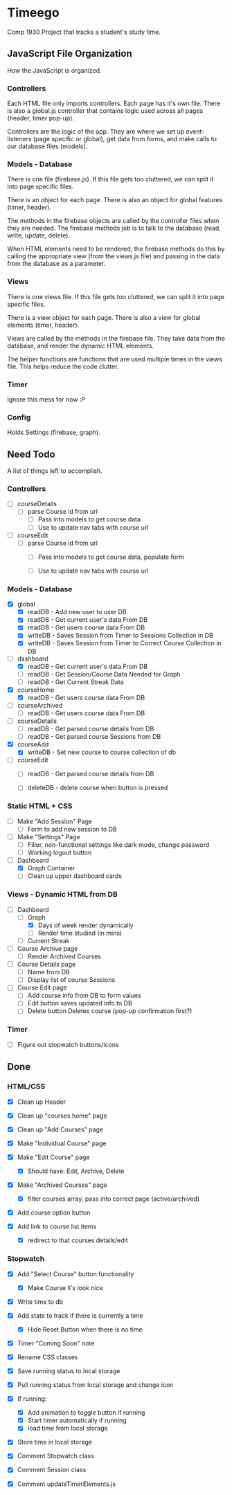 # Timeego

Comp 1930 Project that tracks a student's study time.

## JavaScript File Organization

How the JavaScript is organized.

### Controllers

Each HTML file only imports controllers. Each page has it's own file. There is also a global.js controller that contains logic used across all pages (header, timer pop-up).

Controllers are the logic of the app. They are where we set up event-listeners (page specific or global), get data from forms, and make calls to our database files (models).

### Models - Database

There is one file (firebase.js). If this file gets too cluttered, we can split it into page specific files.

There is an object for each page. There is also an object for global features (timer, header).

The methods in the firebase objects are called by the controller files when they are needed. The firebase methods job is to talk to the database (read, write, update, delete).

When HTML elements need to be rendered, the firebase methods do this by calling the appropriate view (from the views.js file) and passing in the data from the database as a parameter.

### Views

There is one views file. If this file gets too cluttered, we can split it into page specific files.

There is a view object for each page. There is also a view for global elements (timer, header).

Views are called by the methods in the firebase file. They take data from the database, and render the dynamic HTML elements.

The helper functions are functions that are used multiple times in the views file. This helps reduce the code clutter.

### Timer

Ignore this mess for now :P

### Config

Holds Settings (firebase, graph).

## Need Todo

A list of things left to accomplish.

### Controllers
* [ ] courseDetails
    * [ ] parse Course id from url
        * [ ] Pass into models to get course data
        * [ ] Use to update nav tabs with course url
* [ ] courseEdit
    * [ ] parse Course id from url
        * [ ] Pass into models to get course data, populate form
        * [ ] Use to update nav tabs with course url


### Models - Database
* [x] global
    * [x] readDB - Add new user to user DB
    * [x] readDB - Get current user's data From DB
    * [x] readDB - Get users course data From DB
    * [x] writeDB - Saves Session from Timer to Sessions Collection in DB
    * [x] writeDB - Saves Session from Timer to Correct Course Collection in DB
* [ ] dashboard
    * [x] readDB - Get current user's data From DB
    * [ ] readDB - Get Session/Course Data Needed for Graph
    * [ ] readDB - Get Current Streak Data
* [x] courseHome
    * [x] readDB - Get users course data From DB
* [ ] courseArchived
    * [ ] readDB - Get users course data From DB
* [ ] courseDetails
    * [ ] readDB - Get parsed course details from DB
    * [ ] readDB - Get parsed course Sessions from DB
* [x] courseAdd
    * [x] writeDB - Set new course to course collection of db
* [ ] courseEdit
    * [ ] readDB - Get parsed course details from DB
    * [ ] deleteDB - delete course when button is pressed


### Static HTML + CSS
* [ ] Make "Add Session" Page
    * [ ] Form to add new session to DB
* [ ] Make "Settings" Page
    * [ ] Filler, non-functional settings like dark mode, change password
    * [ ] Working logout button
* [ ] Dashboard 
    * [x] Graph Container
    * [ ] Clean up upper dashboard cards

### Views - Dynamic HTML from DB
* [ ] Dashboard
    * [ ] Graph
        * [x] Days of week render dynamically
        * [ ] Render time studied (in mins)
    * [ ] Current Streak
* [ ] Course Archive page
    * [ ] Render Archived Courses
* [ ] Course Details page
    * [ ] Name from DB
    * [ ] Display list of course Sessions
* [ ] Course Edit page
    * [ ] Add course info from DB to form values
    * [ ] Edit button saves updated info to DB
    * [ ] Delete button Deletes course (pop-up confirmation first?)

### Timer
* [ ] Figure out stopwatch buttons/icons


## Done

### HTML/CSS
* [x] Clean up Header
* [x] Clean up "courses home" page
* [x] Clean up "Add Courses" page
* [x] Make "Individual Course" page
* [x] Make "Edit Course" page
    * [x] Should have: Edit, Archive, Delete
* [x] Make "Archived Courses" page
    * [x] filter courses array, pass into correct page (active/archived)
* [x] Add course option button 

* [x] Add link to course list items
    * [x] redirect to that courses details/edit

### Stopwatch
* [x] Add "Select Course" button functionality
    * [x] Make Course li's look nice 
* [x] Write time to db
* [x] Add state to track if there is currently a time
    * [x] Hide Reset Button when there is no time
* [x] Timer "Coming Soon" note
* [x] Rename CSS classes
* [x] Save running status to local storage
* [x] Pull running status from local storage and change icon
* [x] If running:
    * [x] Add animation to toggle button if running
    * [x] Start timer automatically if running
    * [x] load time from local storage
* [x] Store time in local storage
* [x] Comment Stopwatch class
* [x] Comment Session class
* [x] Comment updateTimerElements.js




